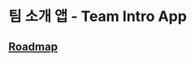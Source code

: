 <h1>팀 소개 앱 - Team Intro App</h1>

## [Roadmap](https://www.figma.com/deck/rbjsEDsrW2pp9UUTvTRUse/Untitled?node-id=1-27&t=OfXSxhwTpvaiH8ci-1)

